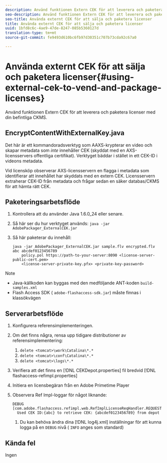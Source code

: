 ```yaml
---
description: Använd funktionen Extern CEK för att leverera och paketera licenser med din befintliga CKMS.
seo-description: Använd funktionen Extern CEK för att leverera och paketera licenser med din befintliga CKMS.
seo-title: Använda externt CEK för att sälja och paketera licenser
title: Använda externt CEK för att sälja och paketera licenser
uuid: 1bfd8c6c-4ae9-47de-8247-085b5360127d
translation-type: tm+mt
source-git-commit: fe9493d610bc6fb97d30351c707b73cda92c67a0

---
```



# Använda externt CEK för att sälja och paketera licenser{#using-external-cek-to-vend-and-package-licenses}

Använd funktionen Extern CEK för att leverera och paketera licenser med din befintliga CKMS.

## EncryptContentWithExternalKey.java

Det här är ett kommandoradsverktyg som AAXS-krypterar en video och skapar metadata som *inte* innehåller CEK (skyddat med en AXS-licensservers offentliga certifikat). Verktyget bäddar i stället in ett CEK-ID i videons metadata.

Vid licensköp observerar AXS-licensservern en flagga i metadata som identifierar att innehållet har skyddats med en extern CEK. Licensservern extraherar CEK-ID från metadata och frågar sedan en säker databas/CKMS för att hämta rätt CEK.

## Paketeringsarbetsflöde

1. Kontrollera att du använder Java 1.6.0_24 eller senare.
1. Så här ser du hur verktyget används: `java -jar AdobePackager_ExternalCEK.jar`
1. Så här paketerar du innehåll:

   ```
   java -jar AdobePackager_ExternalCEK.jar sample.flv encrypted.flv abc abcdef0123456789 
       policy.pol https://path-to-your-server:8090 <license-server-public-cert.pem> 
       <license-server-private-key.pfx> <private-key-password>
   ```

>[!NOTE]
>
>* Java-källkoden kan byggas med den medföljande ANT-koden `build-samples.xml`
>* Flash Access SDK ( `adobe-flashaccess-sdk.jar`) måste finnas i klassökvägen
>



## Serverarbetsflöde

1. Konfigurera referensimplementeringen.
1. Om det finns några, rensa upp tidigare distributioner av referensimplementering:

   1. `delete <tomcat>\work\Catalina\*.*`
   1. `delete <tomcat>\conf\Catalina\*.*`
   1. `delete <tomcat>\logs\*.*`

1. Verifiera att det finns en [!DNL CEKDepot.properties] fil bredvid [!DNL flashaccess-refimpl.properties]

1. Initiera en licensbegäran från en Adobe Primetime Player
1. Observera Ref Impl-loggar för något liknande:

   ```
   DEBUG [com.adobe.flashaccess.refimpl.web.RefImplLicenseReqHandler.REQUESTS] 
     Used CEK ID:{abc} to retrieve CEK: {abcdef0123456789} from depot
   ```

   1. Du kan behöva ändra dina [!DNL log4j.xml] inställningar för att kunna logga på en `DEBUG` nivå ( `INFO` anges som standard)

## Kända fel

Ingen
